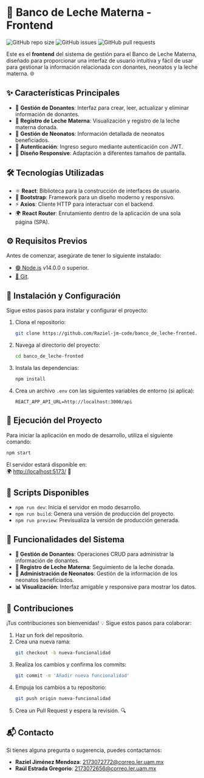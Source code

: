 # 🍼 Banco de Leche Materna - Frontend

![GitHub repo size](https://img.shields.io/github/repo-size/Raziel-jm-code/banco_de_leche-front)
![GitHub issues](https://img.shields.io/github/issues/Raziel-jm-code/banco_de_leche-front)
![GitHub pull requests](https://img.shields.io/github/issues-pr/Raziel-jm-code/banco_de_leche-front)

Este es el **frontend** del sistema de gestión para el Banco de Leche Materna, diseñado para proporcionar una interfaz de usuario intuitiva y fácil de usar para gestionar la información relacionada con donantes, neonatos y la leche materna. 🌐

## ✨ Características Principales

- 👥 **Gestión de Donantes**: Interfaz para crear, leer, actualizar y eliminar información de donantes.
- 🍼 **Registro de Leche Materna**: Visualización y registro de la leche materna donada.
- 👶 **Gestión de Neonatos**: Información detallada de neonatos beneficiados.
- 🔐 **Autenticación**: Ingreso seguro mediante autenticación con JWT.
- 🎨 **Diseño Responsive**: Adaptación a diferentes tamaños de pantalla.

## 🛠️ Tecnologías Utilizadas

- ⚛️ **React**: Biblioteca para la construcción de interfaces de usuario.
- 🎨 **Bootstrap**: Framework para un diseño moderno y responsivo.
- ⚡ **Axios**: Cliente HTTP para interactuar con el backend.
- 🌍 **React Router**: Enrutamiento dentro de la aplicación de una sola página (SPA).

## ⚙️ Requisitos Previos

Antes de comenzar, asegúrate de tener lo siguiente instalado:

- [🟢 Node.js](https://nodejs.org/) v14.0.0 o superior.
- [🐙 Git](https://git-scm.com/).

## 🚀 Instalación y Configuración

Sigue estos pasos para instalar y configurar el proyecto:

1. Clona el repositorio:
    ```bash
    git clone https://github.com/Raziel-jm-code/banco_de_leche-fronted.git
    ```

2. Navega al directorio del proyecto:
    ```bash
    cd banco_de_leche-fronted
    ```

3. Instala las dependencias:
    ```bash
    npm install
    ```

4. Crea un archivo `.env` con las siguientes variables de entorno (si aplica):
    ```env
    REACT_APP_API_URL=http://localhost:3000/api
    ```

## 🏃 Ejecución del Proyecto

Para iniciar la aplicación en modo de desarrollo, utiliza el siguiente comando:

```bash
npm start
```
El servidor estará disponible en:  
🌍 [http://localhost:5173/](http://localhost:5173/) 🎉

## 📜 Scripts Disponibles

- `npm run dev`: Inicia el servidor en modo desarrollo.
- `npm run build`: Genera una versión de producción del proyecto.
- `npm run preview`: Previsualiza la versión de producción generada.

## 📝 Funcionalidades del Sistema

- **👥 Gestión de Donantes**: Operaciones CRUD para administrar la información de donantes.
- **🍼 Registro de Leche Materna**: Seguimiento de la leche donada.
- **👶 Administración de Neonatos**: Gestión de la información de los neonatos beneficiados.
- **📊 Visualización**: Interfaz amigable y responsive para mostrar los datos.

## 🤝 Contribuciones

¡Tus contribuciones son bienvenidas! 💡 Sigue estos pasos para colaborar:

1. Haz un fork del repositorio.
2. Crea una nueva rama:
    ```bash
    git checkout -b nueva-funcionalidad
    ```
3. Realiza los cambios y confirma los commits:
    ```bash
    git commit -m 'Añadir nueva funcionalidad'
    ```
4. Empuja los cambios a tu repositorio:
    ```bash
    git push origin nueva-funcionalidad
    ```
5. Crea un Pull Request y espera la revisión. 🔍

## 📬 Contacto

Si tienes alguna pregunta o sugerencia, puedes contactarnos:

- **Raziel Jiménez Mendoza**: [2173072772@correo.ler.uam.mx](mailto:2173072772@correo.ler.uam.mx)
- **Raúl Estrada Gregorio**: [2173072656@correo.ler.uam.mx](mailto:2173072656@correo.ler.uam.mx)

